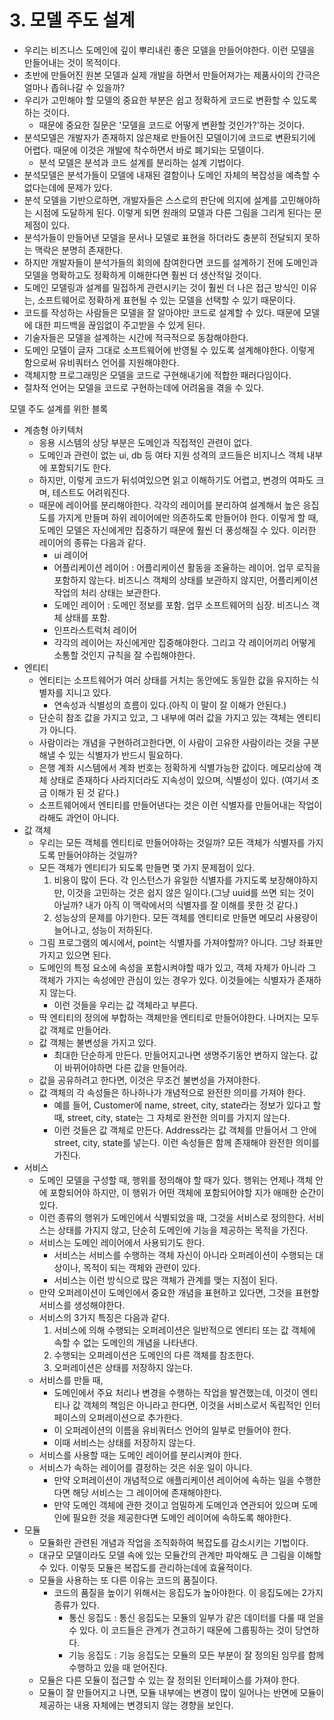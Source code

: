 # 3. 모델 주도 설계

- 우리는 비즈니스 도메인에 깊이 뿌리내린 좋은 모델을 만들어야한다. 이런 모델을 만들어내는 것이 목적이다.
- 초반에 만들어진 원본 모델과 실제 개발을 하면서 만들어져가는 제품사이의 간극은 얼마나 좁혀나갈 수 있을까?
- 우리가 고민해야 할 모델의 중요한 부분은 쉽고 정확하게 코드로 변환할 수 있도록하는 것이다.
  - 때문에 중요한 질문은 '모델을 코드로 어떻게 변환할 것인가?'하는 것이다.
- 분석모델은 개발자가 존재하지 않은채로 만들어진 모델이기에 코드로 변환되기에 어렵다. 때문에 이것은 개발에 착수하면서 바로 폐기되는 모델이다.
  - 분석 모델은 분석과 코드 설계를 분리하는 설계 기법이다.
- 분석모델은 분석가들이 모델에 내재된 결함이나 도메인 자체의 복잡성을 예측할 수 없다는데에 문제가 있다.
- 분석 모델을 기반으로하면, 개발자들은 스스로의 판단에 의지에 설계를 고민해야하는 시점에 도달하게 된다. 이렇게 되면 원래의 모델과 다른 그림을 그리게 된다는 문제점이 있다.
- 분석가들이 만들어낸 모델을 문서나 모델로 표현을 하더라도 충분히 전달되지 못하는 맥락은 분명히 존재한다.
- 하지만 개발자들이 분석가들의 회의에 참여한다면 코드를 설계하기 전에 도메인과 모델을 명확하고도 정확하게 이해한다면 훨씬 더 생산적일 것이다.
- 도메인 모델링과 설계를 밀접하게 관련시키는 것이 훨씬 더 나은 접근 방식인 이유는, 소프트웨어로 정확하게 표현될 수 있는 모델을 선택할 수 있기 때문이다.
- 코드를 작성하는 사람들은 모델을 잘 알아야만 코드로 설계할 수 있다. 때문에 모델에 대한 피드백을 끊임없이 주고받을 수 있게 된다.
- 기술자들은 모델을 설계하는 시간에 적극적으로 동참해야한다.
- 도메인 모델이 글자 그대로 소프트웨어에 반영될 수 있도록 설계해야한다. 이렇게 함으로써 유비쿼터스 언어를 지원해야한다.
- 객체지향 프로그래밍은 모델을 코드로 구현해내기에 적합한 패러다임이다.
- 절차적 언어는 모델을 코드로 구현하는데에 어려움을 겪을 수 있다.

모델 주도 설계를 위한 블록

- 계층형 아키텍처
  - 응용 시스템의 상당 부분은 도메인과 직접적인 관련이 없다.
  - 도메인과 관련이 없는 ui, db 등 여타 지원 성격의 코드들은 비지니스 객체 내부에 포함되기도 한다.
  - 하지만, 이렇게 코드가 뒤섞여있으면 읽고 이해하기도 어렵고, 변경의 여파도 크며, 테스트도 어려워진다.
  - 때문에 레이어를 분리해야한다. 각각의 레이어를 분리하여 설계해서 높은 응집도를 가지게 만들며 하위 레이어에만 의존하도록 만들어야 한다. 이렇게 할 때, 도메인 모델은 자신에게만 집중하기 때문에 훨씬 더 풍성해질 수 있다.  이러한 레이어의 종류는 다음과 같다.
    - ui 레이어
    - 어플리케이션 레이어 : 어플리케이션 활동을 조율하는 레이어. 업무 로직을 포함하지 않는다. 비즈니스 객체의 상태를 보관하지 않지만, 어플리케이션 작업의 처리 상태는 보관한다.
    - 도메인 레이어 : 도메인 정보를 포함. 업무 소프트웨어의 심장. 비즈니스 객체 상태를 포함.
    - 인프라스트럭처 레이어
    - 각각의 레이어는 자신에게만 집중해야한다. 그리고 각 레이어끼리 어떻게 소통할 것인지 규칙을 잘 수립해야한다.
- 엔티티
  - 엔티티는 소프트웨어가 여러 상태를 거치는 동안에도 동일한 값을 유지하는 식별자를 지니고 있다.
      - 연속성과 식별성의 흐름이 있다.(아직 이 말이 잘 이해가 안된다.)
  - 단순히 참조 값을 가지고 있고, 그 내부에 여러 값을 가지고 있는 객체는 엔티티가 아니다.
  - 사람이라는 개념을 구현하려고한다면, 이 사람이 고유한 사람이라는 것을 구분해낼 수 있는 식별자가 반드시 필요하다.
  - 은행 계좌 시스템에서 계좌 번호는 정확하게 식별가능한 값이다. 메모리상에 객체 상태로 존재하다 사라지더라도 지속성이 있으며, 식별성이 있다. (여기서 조금 이해가 된 것 같다.)
  - 소프트웨어에서 엔티티를 만들어낸다는 것은 이런 식별자를 만들어내는 작업이라해도 과언이 아니다.
- 값 객체 
  - 우리는 모든 객체를 엔티티로 만들어야하는 것일까? 모든 객체가 식별자를 가지도록 만들어야하는 것일까? 
  - 모든 객체가 엔티티가 되도록 만들면 몇 가지 문제점이 있다.
    1. 비용이 많이 든다. 각 인스턴스가 유일한 식별자를 가지도록 보장해야하지만, 이것을 고민하는 것은 쉽지 않은 일이다.(그냥 uuid를 쓰면 되는 것이 아닐까? 내가 아직 이 맥락에서의 식별자를 잘 이해를 못한 것 같다.)
    2. 성능상의 문제를 야기한다. 모든 객체를 엔티티로 만들면 메모리 사용량이 늘어나고, 성능이 저하된다. 
  - 그림 프로그램의 예시에서, point는 식별자를 가져야할까? 아니다. 그냥 좌표만 가지고 있으면 된다.
  - 도메인의 특정 요소에 속성을 포함시켜야할 때가 있고, 객체 자체가 아니라 그 객체가 가지는 속성에만 관심이 있는 경우가 있다. 이것들에는 식별자가 존재하지 않는다. 
    - 이런 것들을 우리는 값 객체라고 부른다. 
  - 딱 엔티티의 정의에 부합하는 객체만을 엔티티로 만들어야한다. 나머지는 모두 값 객체로 만들어라. 
  - 값 객체는 불변성을 가지고 있다. 
    - 최대한 단순하게 만든다. 만들어지고나면 생명주기동안 변하지 않는다. 값이 바뀌어야하면 다른 값을 만들어라. 
  - 값을 공유하려고 한다면, 이것은 무조건 불변성을 가져야한다. 
  - 값 객체의 각 속성들은 하나하나가 개념적으로 완전한 의미를 가져야 한다. 
    - 예를 들어, Customer에 name, street, city, state라는 정보가 있다고 할 때, street, city, state는 그 자체로 완전한 의미를 가지지 않는다. 
    - 이런 것들은 값 객체로 만든다. Address라는 값 객체를 만들어서 그 안에 street, city, state를 넣는다. 이런 속성들은 함께 존재해야 완전한 의미를 가진다. 
- 서비스 
  - 도메인 모델을 구성할 때, 행위를 정의해야 할 때가 있다. 행위는 언제나 객체 안에 포함되어야 하지만, 이 행위가 어떤 객체에 포함되어야할 지가 애매한 순간이 있다. 
  - 이런 종류의 행위가 도메인에서 식별되었을 때, 그것을 서비스로 정의한다. 서비스는 상태를 가지지 않고, 단순히 도메인에 기능을 제공하는 목적을 가진다. 
  - 서비스는 도메인 레이어에서 사용되기도 한다. 
    - 서비스는 서비스를 수행하는 객체 자신이 아니라 오퍼레이션이 수행되는 대상이나, 목적이 되는 객체와 관련이 있다.
    - 서비스는 이런 방식으로 많은 객체가 관계를 맺는 지점이 된다. 
  - 만약 오퍼레이션이 도메인에서 중요한 개념을 표현하고 있다면, 그것을 표현할 서비스를 생성해야한다. 
  - 서비스의 3가지 특징은 다음과 같다. 
    1. 서비스에 의해 수행되는 오퍼레이션은 일반적으로 엔티티 또는 값 객체에 속할 수 없는 도메인의 개념을 나타낸다. 
    2. 수행되는 오퍼레이션은 도메인의 다른 객체를 참조한다. 
    3. 오퍼레이션은 상태를 저장하지 않는다. 
  - 서비스를 만들 때, 
    - 도메인에서 주요 처리나 변경을 수행하는 작업을 발견했는데, 이것이 엔티티나 값 객체의 책임은 아니라고 한다면, 이것을 서비스로서 독립적인 인터페이스의 오퍼레이션으로 추가한다. 
    - 이 오퍼레이션의 이름을 유비쿼터스 언어의 일부로 만들어야 한다. 
    - 이때 서비스는 상태를 저장하지 않는다. 
  - 서비스를 사용할 때는 도메인 레이어를 분리시켜야 한다. 
  - 서비스가 속하는 레이어를 결정하는 것은 쉬운 일이 아니다. 
    - 만약 오퍼레이션이 개념적으로 애플리케이션 레이어에 속하는 일을 수행한다면 해당 서비스는 그 레이어에 존재해야한다. 
    - 만약 도메인 객체에 관한 것이고 엄밀하게 도메인과 연관되어 있으며 도메인에 필요한 것을 제공한다면 도메인 레이어에 속하도록 해야한다. 
- 모듈 
  - 모듈화란 관련된 개념과 작업을 조직화하여 복잡도를 감소시키는 기법이다. 
  - 대규모 모델이라도 모델 속에 있는 모듈간의 관계만 파악해도 큰 그림을 이해할 수 있다. 이렇듯 모듈은 복잡도를 관리하는데에 효율적이다. 
  - 모듈을 사용하는 또 다른 이유는 코드의 품질이다.
    - 코드의 품질을 높이기 위해서는 응집도가 높아야한다. 이 응집도에는 2가지 종류가 있다. 
      - 통신 응집도 : 통신 응집도는 모듈의 일부가 같은 데이터를 다룰 때 얻을 수 있다. 이 코드들은 관계가 견고하기 때문에 그룹핑하는 것이 당연하다.
      - 기능 응집도 : 기능 응집도는 모듈의 모든 부분이 잘 정의된 임무를 함께 수행하고 있을 때 얻어진다. 
  - 모듈은 다른 모듈이 접근할 수 있는 잘 정의된 인터페이스를 가져야 한다. 
  - 모듈이 잘 만들어지고 나면, 모듈 내부에는 변경이 많이 일어나는 반면에 모듈이 제공하는 내용 자체에는 변경되지 않는 경향을 보인다. 
